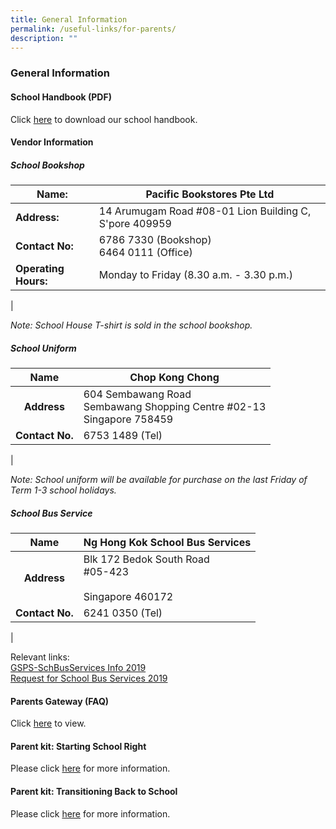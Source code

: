 ```yaml
---
title: General Information
permalink: /useful-links/for-parents/
description: ""
---
```

### **General Information**
#### **School Handbook (PDF)**
Click [here](/files/parents%20general%20info%201.pdf) to download our school handbook.

#### **Vendor Information**
##### **School Bookshop**

| **Name:** | Pacific Bookstores Pte Ltd |
|---|---|
| **Address:** | 14 Arumugam Road #08-01 Lion Building C, S'pore 409959 |
| **Contact No:** | 6786 7330 (Bookshop)<br>6464 0111 (Office) |
| **Operating Hours:** | Monday to Friday (8.30 a.m. - 3.30 p.m.) |
|

_Note: School House T-shirt is sold in the school bookshop._

##### **School Uniform**

| **Name** | Chop Kong Chong |
|:---:|---|
| **Address** | 604 Sembawang Road<br>Sembawang Shopping Centre #02-13<br>Singapore 758459 |
| **Contact No.** | 6753 1489 (Tel) |
|

_Note: School uniform will be available for purchase on the last Friday of Term 1-3 school holidays._

##### **School Bus Service**

| **Name** | Ng Hong Kok School Bus Services |
|:---:|---|
| **Address** | Blk 172  Bedok South Road<br>#05-423<br><br>Singapore 460172 |
| **Contact No.** | 6241 0350 (Tel) |
|

Relevant links:  
[GSPS-SchBusServices Info 2019](https://gongshangpri.moe.edu.sg/qql/slot/u523/For%20Parents/School%20Bus%20Service/GSPS-SchBusServices%20Info%20(2019).pdf)  
[Request for School Bus Services 2019](https://gongshangpri.moe.edu.sg/qql/slot/u523/For%20Parents/General%20Info%20for%20Parents/Useful%20Links/Updated%20Request%20for%20School%20Bus%20Services%202019.pdf)

#### **Parents Gateway (FAQ)**
Click [here](https://pg.moe.edu.sg/faq) to view.

#### **Parent kit: Starting School Right**
Please click [here](/files/parents%20general%20info%202.pdf) for more information.

#### **Parent kit: Transitioning Back to School**
Please click [here](/files/parents%20general%20info%203.pdf) for more information.